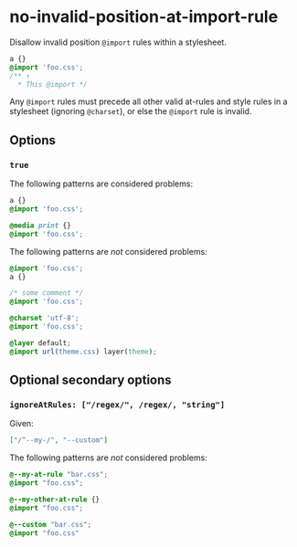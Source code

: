 # no-invalid-position-at-import-rule

Disallow invalid position `@import` rules within a stylesheet.

<!-- prettier-ignore -->
```css
a {}
@import 'foo.css';
/** ↑
  * This @import */
```

Any `@import` rules must precede all other valid at-rules and style rules in a stylesheet (ignoring `@charset`), or else the `@import` rule is invalid.

## Options

### `true`

The following patterns are considered problems:

<!-- prettier-ignore -->
```css
a {}
@import 'foo.css';
```

<!-- prettier-ignore -->
```css
@media print {}
@import 'foo.css';
```

The following patterns are _not_ considered problems:

<!-- prettier-ignore -->
```css
@import 'foo.css';
a {}
```

<!-- prettier-ignore -->
```css
/* some comment */
@import 'foo.css';
```

<!-- prettier-ignore -->
```css
@charset 'utf-8';
@import 'foo.css';
```

<!-- prettier-ignore -->
```css
@layer default;
@import url(theme.css) layer(theme);
```

## Optional secondary options

### `ignoreAtRules: ["/regex/", /regex/, "string"]`

Given:

```json
["/^--my-/", "--custom"]
```

The following patterns are _not_ considered problems:

<!-- prettier-ignore -->
```css
@--my-at-rule "bar.css";
@import "foo.css";
```

<!-- prettier-ignore -->
```css
@--my-other-at-rule {}
@import "foo.css";
```

<!-- prettier-ignore -->
```css
@--custom "bar.css";
@import "foo.css"
```
